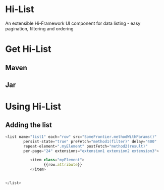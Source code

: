 # Hi-List
An extensible Hi-Framework UI component for data listing - easy pagination, filtering and ordering



# Get Hi-List
## Maven
## Jar

# Using Hi-List
## Adding the list
```javascript
<list name="list1" each="row" src="SomeFrontier.methodWithParams()" 
        persist-state="true" preFetch="method1(filter)" delay="400"
        repeat-element=".myElement" postFetch="method2(result)" 
        per-page="24" extensions="extension1 extension2 extension3">

           <item class="myElement">
                 {{row.attribute}}   
           </item>


</list>
```
